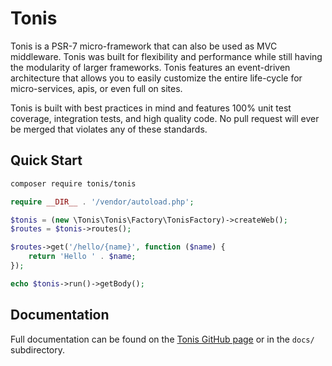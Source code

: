 Tonis
=====

Tonis is a PSR-7 micro-framework that can also be used as MVC middleware. Tonis was built for flexibility and performance
while still having the modularity of larger frameworks. Tonis features an event-driven architecture that allows you to 
easily customize the entire life-cycle for micro-services, apis, or even full on sites.

Tonis is built with best practices in mind and features 100% unit test coverage, integration tests, and high quality code.
No pull request will ever be merged that violates any of these standards.

Quick Start
-----------

```sh
composer require tonis/tonis
```

```php
require __DIR__ . '/vendor/autoload.php';

$tonis = (new \Tonis\Tonis\Factory\TonisFactory)->createWeb();
$routes = $tonis->routes();

$routes->get('/hello/{name}', function ($name) {
    return 'Hello ' . $name;
});

echo $tonis->run()->getBody();
```

Documentation
-------------

Full documentation can be found on the [Tonis GitHub page](http://tonis-io.github.io/tonis/) or in the `docs/` 
subdirectory.
